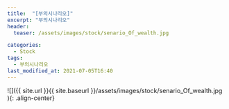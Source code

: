```yaml
---
title:  "[부의시나리오]"
excerpt: "부의시나리오"
header:
  teaser: /assets/images/stock/senario_Of_wealth.jpg

categories:
  - Stock
tags:
  - 부의시나리오
last_modified_at: 2021-07-05T16:40
---
```



![]({{ site.url }}{{ site.baseurl }}/assets/images/stock/senario_Of_wealth.jpg   ){: .align-center} 

